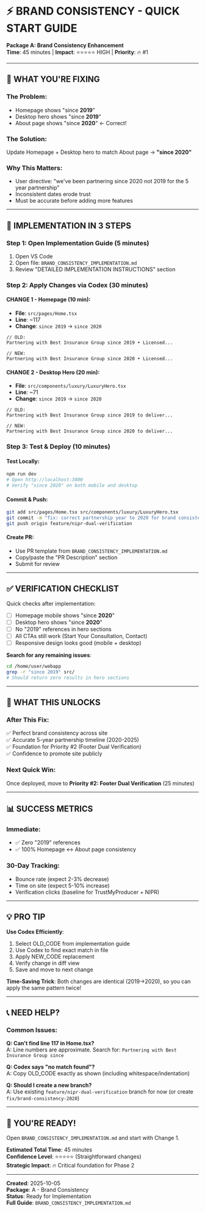 # ⚡ BRAND CONSISTENCY - QUICK START GUIDE

**Package A: Brand Consistency Enhancement**  
**Time**: 45 minutes | **Impact**: ⭐⭐⭐⭐⭐ HIGH | **Priority**: 🔥 #1

---

## 🎯 WHAT YOU'RE FIXING

### The Problem:
- Homepage shows "since **2019**" 
- Desktop hero shows "since **2019**"
- About page shows "since **2020**" ← Correct!

### The Solution:
Update Homepage + Desktop hero to match About page → **"since 2020"**

### Why This Matters:
- User directive: "we've been partnering since 2020 not 2019 for the 5 year partnership"
- Inconsistent dates erode trust
- Must be accurate before adding more features

---

## 🚀 IMPLEMENTATION IN 3 STEPS

### Step 1: Open Implementation Guide (5 minutes)
1. Open VS Code
2. Open file: `BRAND_CONSISTENCY_IMPLEMENTATION.md`
3. Review "DETAILED IMPLEMENTATION INSTRUCTIONS" section

### Step 2: Apply Changes via Codex (30 minutes)

#### CHANGE 1 - Homepage (10 min):
- **File**: `src/pages/Home.tsx`
- **Line**: ~117
- **Change**: `since 2019` → `since 2020`

```tsx
// OLD:
Partnering with Best Insurance Group since 2019 • Licensed...

// NEW:
Partnering with Best Insurance Group since 2020 • Licensed...
```

#### CHANGE 2 - Desktop Hero (20 min):
- **File**: `src/components/luxury/LuxuryHero.tsx`
- **Line**: ~71
- **Change**: `since 2019` → `since 2020`

```tsx
// OLD:
Partnering with Best Insurance Group since 2019 to deliver...

// NEW:
Partnering with Best Insurance Group since 2020 to deliver...
```

### Step 3: Test & Deploy (10 minutes)

#### Test Locally:
```bash
npm run dev
# Open http://localhost:3000
# Verify "since 2020" on both mobile and desktop
```

#### Commit & Push:
```bash
git add src/pages/Home.tsx src/components/luxury/LuxuryHero.tsx
git commit -m "fix: correct partnership year to 2020 for brand consistency"
git push origin feature/nipr-dual-verification
```

#### Create PR:
- Use PR template from `BRAND_CONSISTENCY_IMPLEMENTATION.md`
- Copy/paste the "PR Description" section
- Submit for review

---

## ✅ VERIFICATION CHECKLIST

Quick checks after implementation:

- [ ] Homepage mobile shows "since **2020**"
- [ ] Desktop hero shows "since **2020**"
- [ ] No "2019" references in hero sections
- [ ] All CTAs still work (Start Your Consultation, Contact)
- [ ] Responsive design looks good (mobile + desktop)

**Search for any remaining issues**:
```bash
cd /home/user/webapp
grep -r "since 2019" src/
# Should return zero results in hero sections
```

---

## 🎯 WHAT THIS UNLOCKS

### After This Fix:
✅ Perfect brand consistency across site  
✅ Accurate 5-year partnership timeline (2020-2025)  
✅ Foundation for Priority #2 (Footer Dual Verification)  
✅ Confidence to promote site publicly  

### Next Quick Win:
Once deployed, move to **Priority #2: Footer Dual Verification** (25 minutes)

---

## 📊 SUCCESS METRICS

### Immediate:
- ✅ Zero "2019" references
- ✅ 100% Homepage ↔ About page consistency

### 30-Day Tracking:
- Bounce rate (expect 2-3% decrease)
- Time on site (expect 5-10% increase)
- Verification clicks (baseline for TrustMyProducer + NIPR)

---

## 💡 PRO TIP

**Use Codex Efficiently**:
1. Select OLD_CODE from implementation guide
2. Use Codex to find exact match in file
3. Apply NEW_CODE replacement
4. Verify change in diff view
5. Save and move to next change

**Time-Saving Trick**:
Both changes are identical (2019→2020), so you can apply the same pattern twice!

---

## 📞 NEED HELP?

### Common Issues:

**Q: Can't find line 117 in Home.tsx?**  
A: Line numbers are approximate. Search for: `Partnering with Best Insurance Group since`

**Q: Codex says "no match found"?**  
A: Copy OLD_CODE exactly as shown (including whitespace/indentation)

**Q: Should I create a new branch?**  
A: Use existing `feature/nipr-dual-verification` branch for now (or create `fix/brand-consistency-2020`)

---

## 🎉 YOU'RE READY!

Open `BRAND_CONSISTENCY_IMPLEMENTATION.md` and start with Change 1.

**Estimated Total Time**: 45 minutes  
**Confidence Level**: ⭐⭐⭐⭐⭐ (Straightforward changes)  
**Strategic Impact**: 🔥 Critical foundation for Phase 2  

---

**Created**: 2025-10-05  
**Package**: A - Brand Consistency  
**Status**: Ready for Implementation  
**Full Guide**: `BRAND_CONSISTENCY_IMPLEMENTATION.md`
